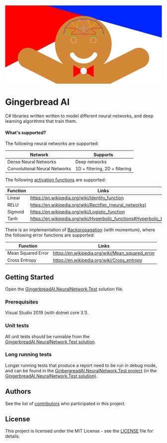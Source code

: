 ![](docs\Images\logo.png)

# Gingerbread AI

C# libraries written written to model different neural networks, and deep learning algorithms that train them.

#### What's supported?

The following neural networks are supported:

| Network                       | Supports                       |
| ----------------------------- | ------------------------------ |
| Dense Neural Networks         | Deep networks                  |
| Convolutional Neural Networks | 1D + filtering, 2D + filtering |

The following [activation functions](https://en.wikipedia.org/wiki/Activation_function) are supported:

| Function | Links                                                        |
| -------- | ------------------------------------------------------------ |
| Linear   | https://en.wikipedia.org/wiki/Identity_function              |
| RELU     | https://en.wikipedia.org/wiki/Rectifier_(neural_networks)    |
| Sigmoid  | https://en.wikipedia.org/wiki/Logistic_function              |
| Tanh     | https://en.wikipedia.org/wiki/Hyperbolic_functions#Hyperbolic_tangent |

There is an implementation of [Backpropagation](https://en.wikipedia.org/wiki/Backpropagation) (with momentum), where the following error functions are supported:

| Function           | Links                                            |
| ------------------ | ------------------------------------------------ |
| Mean Squared Error | https://en.wikipedia.org/wiki/Mean_squared_error |
| Cross Entropy      | https://en.wikipedia.org/wiki/Cross_entropy      |

## Getting Started

Open the [GingerbreadAI.NeuralNetwork.Test](NeuralNetwork/GingerbreadAI.NeuralNetwork.Test.sln) solution file.

### Prerequisites

Visual Studio 2019 (with dotnet core 3.1).

### Unit tests

All unit tests should be runnable from the [GingerbreadAI.NeuralNetwork.Test solution](src).

### Long running tests

Longer running tests that produce a report need to be run in debug mode, and can be found in the [GinbergreadAI.NeuralNetwork.Test project](src\Test\GingerbreadAI.NeuralNetwork.Test) (in the [GingerbreadAI.NeuralNetwork.Test solution)](src).

## Authors

See the list of [contributors](https://github.com/benchiverton/GingerbreadAI/contributors) who participated in this project.

## License

This project is licensed under the MIT License - see the [LICENSE](LICENSE) file for details.
